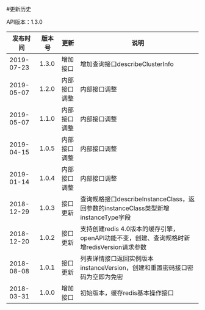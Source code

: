 #更新历史

API版本：1.3.0

| 发布时间   | 版本号 | 更新     | 说明                                                         |
| ---------- | ------ | -------- | ------------------------------------------------------------ |
| 2019-07-23 | 1.3.0  | 增加接口 | 增加查询接口describeClusterInfo     |
| 2019-05-07 | 1.2.0  | 内部接口调整 | 内部接口调整     |
| 2019-05-07 | 1.1.0  | 内部接口调整 | 内部接口调整     |
| 2019-04-15 | 1.0.5  | 内部接口调整 | 内部接口调整     |
| 2019-01-14 | 1.0.4  | 内部接口调整 | 内部接口调整    |
| 2018-12-29 | 1.0.3  | 接口更新 | 查询规格接口describeInstanceClass，返回参数的instanceClass类型新增instanceType字段     |
| 2018-12-20 | 1.0.2  | 接口更新 | 支持创建redis 4.0版本的缓存引擎，openAPI功能不变，创建、查询规格时新增redisVersion请求参数     |
| 2018-08-08 | 1.0.1  | 接口更新 | 列表详情接口返回实例版本instanceVersion，创建和重置密码接口密码为空即为免密 |
| 2018-03-31 | 1.0.0  | 增加接口 | 初始版本，缓存redis基本操作接口                              |
